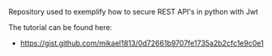Repository used to exemplify how to secure REST API's in python with Jwt

The tutorial can be found here:
* https://gist.github.com/mikael1813/0d72661b9707fe1735a2b2cfc1e9c0e1
